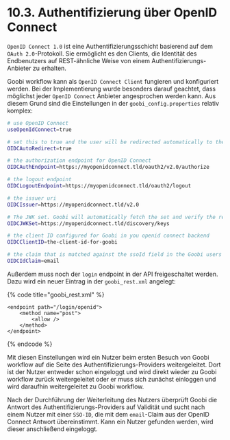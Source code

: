 # 10.3. Authentifizierung über OpenID Connect

​`OpenID Connect 1.0` ist eine Authentifizierungsschicht basierend auf dem `OAuth 2.0`-Protokoll. Sie ermöglicht es den Clients, die Identität des Endbenutzers auf REST-ähnliche Weise von einem Authentifizierungs-Anbieter zu erhalten. 

Goobi workflow kann als `OpenID Connect Client` fungieren und konfiguriert werden. Bei der Implementierung wurde besonders darauf geachtet, dass möglichst jeder `OpenID Connect` Anbieter angesprochen werden kann. Aus diesem Grund sind die Einstellungen in der `goobi_config.properties` relativ komplex:​

```bash
# use OpenID Connect
useOpenIdConnect=true

# set this to true and the user will be redirected automatically to the OpenID Connect login provider
OIDCAutoRedirect=true

# the authorization endpoint for OpenID Connect
OIDCAuthEndpoint=https://myopenidconnect.tld/oauth2/v2.0/authorize

# the logout endpoint
OIDCLogoutEndpoint=https://myopenidconnect.tld/oauth2/logout

# the issuer uri
OIDCIssuer=https://myopenidconnect.tld/v2.0

# The JWK set. Goobi will automatically fetch the set and verify the response from the openid server
OIDCJWKSet=https://myopenidconnect.tld/discovery/keys

# the client ID configured for Goobi in you openid connect backend
OIDCClientID=the-client-id-for-goobi

# the claim that is matched against the ssoId field in the Goobi users database
OIDCIdClaim=email
```

Außerdem muss noch der `login` endpoint in der API freigeschaltet werden. Dazu wird ein neuer Eintrag in der `goobi_rest.xml` angelegt:

{% code title="goobi\_rest.xml" %}
```markup
<endpoint path="/login/openid">
    <method name="post">
        <allow />
    </method>
</endpoint>
```
{% endcode %}

​Mit diesen Einstellungen wird ein Nutzer beim ersten Besuch von Goobi workflow auf die Seite des Authentifizierungs-Providers weitergeleitet. Dort ist der Nutzer entweder schon eingeloggt und wird direkt wieder zu Goobi workflow zurück weitergeleitet oder er muss sich zunächst einloggen und wird daraufhin weitergeleitet zu Goobi workflow. 

Nach der Durchführung der Weiterleitung des Nutzers überprüft Goobi die Antwort des Authentifizierungs-Providers auf Validität und sucht nach einem Nutzer mit einer `SSO-ID`, die mit dem `email`-Claim aus der OpenID Connect Antwort übereinstimmt. Kann ein Nutzer gefunden werden, wird dieser anschließend eingeloggt.

